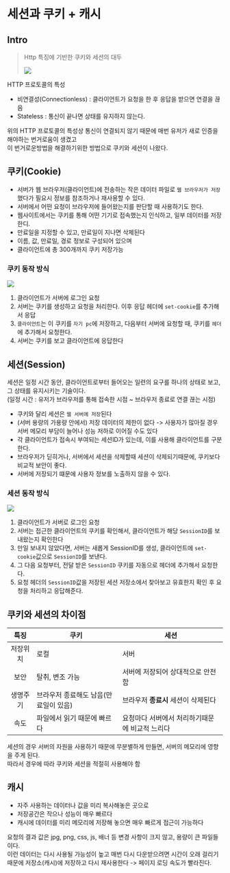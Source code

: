 # 세션과 쿠키 + 캐시

## Intro
> Http 특징에 기반한 쿠키와 세션의 대두
> 
> <img src="https://img1.daumcdn.net/thumb/R1280x0/?scode=mtistory2&fname=https%3A%2F%2Fblog.kakaocdn.net%2Fdn%2FbetTb6%2FbtqxVesqYq0%2FsUO2b5dpKqVuR261lNZBKk%2Fimg.png">
 
HTTP 프로토콜의 특성
* 비연결성(Connectionless) : 클라이언트가 요청을 한 후 응답을 받으면 연결을 끊음
* Stateless : 통신이 끝나면 상태를 유지하지 않는다.

위의 HTTP 프로토콜의 특성상 통신이 연결되지 않기 때문에 매번 유저가 새로 인증을 해야하는 번거로움이 생겼고<br>
이 번거로운방법을 해결하기위한 방법으로 쿠키와 세션이 나왔다.

## 쿠키(Cookie)
- 서버가 웹 브라우저(클라이언트)에 전송하는 작은 데이터 파일로 `웹 브라우저가 저장`했다가 필요시 정보를 참조하거나 재사용할 수 있다.
- 서버에서 어떤 요청이 브라우저에 들어왔는지를 판단할 때 사용하기도 한다.
- 웹사이트에서는 쿠키를 통해 어떤 기기로 접속했는지 인식하고, 일부 데이터를 저장한디.
- 만료일을 지정할 수 있고, 만료일이 지나면 삭제된다
- 이름, 값, 만료일, 경로 정보로 구성되어 있으며 
- 클라이언트에 총 300개까지 쿠키 저장가능


### 쿠키 동작 방식
<img src="https://miro.medium.com/max/720/1*fWfKsO9P2rReNzJM2doBhQ.png">

1. 클라이언트가 서버에 로그인 요청
2. 서버는 쿠키를 생성하고 요청을 처리한다. 이후 응답 헤더에 `set-cookie`를 추가해서 응답
3. `클라이언트`는 이 쿠키를 `자기 pc`에 저장하고, 다음부터 서버에 요청할 때, 쿠키를 `헤더`에 추가해서 요청한다.
4. 서버는 쿠키를 보고 클라이언트에 응답한다


## 세션(Session)

세션은 일정 시간 동안, 클라이언트로부터 들어오는 일련의 요구를 하나의 상태로 보고, 그 상태를 유지시키는 기술이다.<br>
(일정 시간 : 유저가 브라우저를 통해 접속한 시점 ~ 브라우저 종료로 연결 끊는 시점)

- 쿠키와 달리 세션은 `웹 서버에 저장`된다
- (서버 용량의 가용량 안에서) 저장 데이터의 제한이 없다 -> 사용자가 많아질 경우 서버 메모리 부담이 늘어나 성능 저하로 이어질 수도 있다
- 각 클라이언트가 접속시 부여되는 세션ID가 있는데, 이를 사용해 클라이언트를 구분한다.
- 브라우저가 딛히거나, 서버에서 세션을 삭제할때 세션이 삭제되기때문에, 쿠키보다 비교적 보안이 좋다.
- 서버에 저장되기 떄문에 사용자 정보를 노출하지 않을 수 있다.

### 세션 동작 방식
<img src="https://miro.medium.com/max/720/1*oiHghHg3sQW5ynmMCAtPAA.png">

1. 클라이언트가 서버로 로그인 요청
2. 서버는 접근한 클라이언트의 쿠키를 확인해서, 클라이언트가 해당 `SessionID`를 보내왔는지 확인한다
3. 만일 보내지 않았다면, 서버는 새롭게 SessionID를 생성, 클라이언트에 `set-cookie`값으로 `SessionID`를 보낸다.
4. 그 다음 요청부터, 전달 받은 `SessionID` 쿠키를 자동으로 헤더에 추가해서 요청한다.
5. 요청 헤더의 `SessionID`값을 저장된 세션 저장소에서 찾아보고 유효한지 확인 후 요청을 처리하고 응답해준다.


## 쿠키와 세션의 차이점
|특징|쿠키|세션|
|:---:|---|---|
|저장위치|로컬 | 서버 |
|보안   |탈취, 변조 가능| 서버에 저장되어 상대적으로 안전함|
|생명주기|브라우저 종료해도 남음(만료일이 있음)| 브라우저 **종료시** 세션이 삭제된다 |
|속도   |파일에서 읽기 때문에 빠르다| 요청마다 서버에서 처리하기때문에 비교적 느리다 |

세션의 경우 서버의 자원을 사용하기 때문에 무분별하게 만들면, 서버의 메모리에 영향을 주게 된다.<br>
따라서 경우에 따라 쿠키와 세션을 적절히 사용해야 함


## 캐시
- 자주 사용하는 데이터나 값을 미리 복사해놓은 곳으로
- 저장공간은 작으나 성능이 매우 빠르다
- 캐시에 데이터를 미리 메모리에 저장해 놓으면 매우 빠르게 접근이 가능하다

요청의 결과 값은 jpg, png, css, js, 배너 등 변경 사항이 크지 않고, 용량이 큰 파일들이다.<br>
이런 데이터는 다시 사용될 가능성이 높고 매번 다시 다운받으려면 시간이 오래 걸리기 때문에 저장소(캐시)에 저장하고 다시 재사용한다 -> 페이지 로딩 속도가 빨라진다.